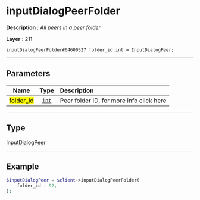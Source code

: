 # inputDialogPeerFolder

**Description** : *All peers in a peer folder*

**Layer** : 211

```tl
inputDialogPeerFolder#64600527 folder_id:int = InputDialogPeer;
```

---

## Parameters

| Name | Type | Description |
| :---: | :---: | :--- |
| <mark>folder_id</mark> | [`int`](type/int) | Peer folder ID, for more info click here |

---

## Type

[InputDialogPeer](type/InputDialogPeer)

---

## Example

```php
$inputDialogPeer = $client->inputDialogPeerFolder(
	folder_id : 92,
);
```